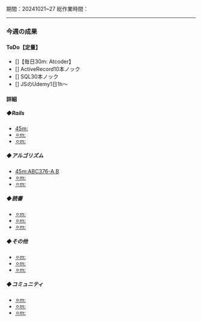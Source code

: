 期間：20241021~27
総作業時間：


---

### 今週の成果
#### ToDo【定量】
- []【毎日30m: Atcoder】
- [] ActiveRecord10本ノック
- [] SQL30本ノック
- [] JSのUdemy1日1h〜

#### 詳細
##### ◆Rails
  - [45m:]()
  - [⚪︎m:]()
  - [⚪︎m:]()

##### ◆アルゴリズム
  - [45m:ABC376-A,B](https://github.com/yu-ka3028/study-log/blob/main/learning/Ruby/202410210735.md)
  - [⚪︎m:]()
  - [⚪︎m:]()

##### ◆読書
  - [⚪︎m:]()
  - [⚪︎m:]()
  - [⚪︎m:]()

##### ◆その他
  - [⚪︎m:]()
  - [⚪︎m:]()
  - [⚪︎m:]()

##### ◆コミュニティ
   - [⚪︎m:]()
   - [⚪︎m:]()
   - [⚪︎m:]()

